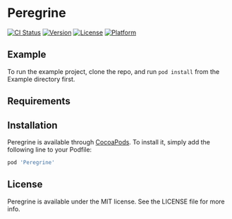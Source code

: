 # Peregrine

[![CI Status](https://img.shields.io/travis/joenggaa/Peregrine.svg?style=flat)](https://travis-ci.org/joenggaa/Peregrine)
[![Version](https://img.shields.io/cocoapods/v/Peregrine.svg?style=flat)](https://cocoapods.org/pods/Peregrine)
[![License](https://img.shields.io/cocoapods/l/Peregrine.svg?style=flat)](https://cocoapods.org/pods/Peregrine)
[![Platform](https://img.shields.io/cocoapods/p/Peregrine.svg?style=flat)](https://cocoapods.org/pods/Peregrine)

## Example

To run the example project, clone the repo, and run `pod install` from the Example directory first.

## Requirements

## Installation

Peregrine is available through [CocoaPods](https://cocoapods.org). To install
it, simply add the following line to your Podfile:

```ruby
pod 'Peregrine'
```

## License

Peregrine is available under the MIT license. See the LICENSE file for more info.
